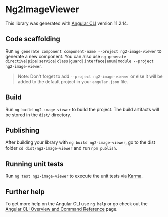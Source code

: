 # Ng2ImageViewer

This library was generated with [Angular CLI](https://github.com/angular/angular-cli) version 11.2.14.

## Code scaffolding

Run `ng generate component component-name --project ng2-image-viewer` to generate a new component. You can also use `ng generate directive|pipe|service|class|guard|interface|enum|module --project ng2-image-viewer`.
> Note: Don't forget to add `--project ng2-image-viewer` or else it will be added to the default project in your `angular.json` file. 

## Build

Run `ng build ng2-image-viewer` to build the project. The build artifacts will be stored in the `dist/` directory.

## Publishing

After building your library with `ng build ng2-image-viewer`, go to the dist folder `cd dist/ng2-image-viewer` and run `npm publish`.

## Running unit tests

Run `ng test ng2-image-viewer` to execute the unit tests via [Karma](https://karma-runner.github.io).

## Further help

To get more help on the Angular CLI use `ng help` or go check out the [Angular CLI Overview and Command Reference](https://angular.io/cli) page.
